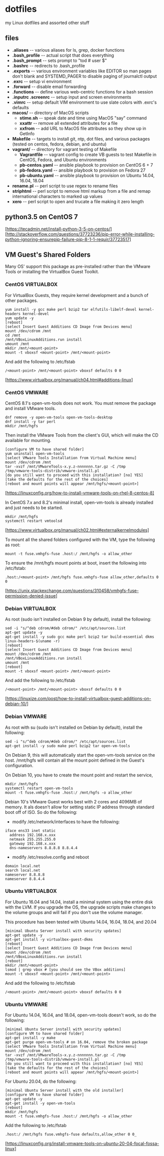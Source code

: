 # dotfiles

my Linux dotfiles and assorted other stuff

## files

* **.aliases** -- various aliases for ls, grep, docker functions
* **.bash_profile** -- actual script that does everything
* **.bash_prompt** -- sets prompt to "tod # user $"
* **.bashrc** -- redirects to .bash_profile
* **.exports** -- various environment variables like EDITOR so man pages don't blank and SYSTEMD_PAGER to disable paging of journalctl output
* .**exrc** -- setup vi environment
* **.forward** -- disable email forwarding
* **.functions** -- define various web-centric functions for a bash session
* **.inputrc .screenrc** -- setup input and screen environments
* **.vimrc** -- setup default VIM environment to use slate colors with .exrc's defaults
* **macos/** -- directory of MacOS scripts
  * **stime.sh** -- speak date and time using MacOS "say" command
  * **xxattr** -- remove all extended attributes for a file
  * **xxfrom** -- add URL to MacOS file attributes so they show up in GetInfo
* **Makefile** -- targets to install git, ntp, dot files, and various packages (tested on centos, fedora, debian, and ubuntu)
* **vagrant/** -- directory for vagrant testing of Makefile
  * **Vagrantfile** -- vagrant config to create VB guests to test Makefile in CentOS, Fedora, and Ubuntu environments
  * **pb-centos.yaml** -- ansible playbook to provision on CentOS 6 + 7
  * **pb-fedora.yaml** -- ansible playbook to provision on Fedora 27
  * **pb-ubuntu.yaml** -- ansible playbook to provision on Ubuntu 14.04, 16.04, 18.04
* **rename.pl** -- perl script to use regex to rename files
* **striphtml** -- perl script to remove html markup from a file and remap international characters to marked up values
* **xero** -- perl script to open and trucate a file making it zero length

## python3.5 on CentOS 7

[https://tecadmin.net/install-python-3-5-on-centos/]
[http://stackoverflow.com/questions/37723236/pip-error-while-installing-python-ignoring-ensurepip-failure-pip-8-1-1-requir/37723517]

## VM Guest's Shared Folders

Many OS' support this package as pre-installed rather than the VMware Tools or installing the VirtualBox Guest Toolkit.

### CentOS VIRTUALBOX

For VirtualBox Guests, they require kernel development and a bunch of other packages.

    yum install -y gcc make perl bzip2 tar elfutils-libelf-devel kernel-headers kernel-devel
    yum update -y
    [reboot]
    [select Insert Guest Additions CD Image from Devices menu]
    mount /dev/cdrom /mnt
    cd /mnt
    /mnt/VBoxLinuxAdditions.run install
    umount /mnt
    mkdir /mnt/<mount-point>
    mount -t vboxsf <mount-point> /mnt/<mount-point>

And add the following to /etc/fstab

    /<mount-point> /mnt/<mount-point> vboxsf defaults 0 0

[https://www.virtualbox.org/manual/ch04.html#additions-linux]

### CentOS VMWARE

CentOS 8.1's open-vm-tools does not work.  You must remove the package and install VMware tools.

    dnf remove -y open-vm-tools open-vm-tools-desktop
    dnf install -y tar perl
    mkdir /mnt/hgfs

Then install the VMware Tools from the client's GUI, which will make the CD available
for mounting.

    [configure VM to have shared folder]
    yum uninstall open-vm-tools
    [select VMware Tools Installation from Virtual Machine menu]
    mount /dev/cdrom /mnt
    tar -xvzf /mnt/VMwareTools-x.y.z-nnnnnnn.tar.gz -C /tmp
    /tmp/vmware-tools-distrib/vmware-install.pl
    [do you still want to proceed with this installation? [no] YES]
    [take the defaults for the rest of the choices]
    [reboot and mount points will appear /mnt/hgfs/<mount-point>]

[https://linuxconfig.org/how-to-install-vmware-tools-on-rhel-8-centos-8]

In CentOS 7.x and 8.2's minimal install, open-vm-tools is already installed and just needs to be started.

    mkdir /mnt/hgfs
    systemctl restart vmtoolsd

[https://www.virtualbox.org/manual/ch02.html#externalkernelmodules]

To mount all the shared folders configured with the VM, type the following as root:

    mount -t fuse.vmhgfs-fuse .host:/ /mnt/hgfs -o allow_other

To ensure the /mnt/hgfs mount points at boot, insert the following into /etc/fstab:

    .host:/<mount-point> /mnt/hgfs fuse.vmhgfs-fuse allow_other,defaults 0 0

[https://unix.stackexchange.com/questions/310458/vmhgfs-fuse-permission-denied-issue]

### Debian VIRTUALBOX

As root (sudo isn't installed on Debian 9 by default), install the following:

    sed -i "s/^deb cdrom/#deb cdrom/" /etc/apt/sources.list
    apt-get update -y
    apt-get install -y sudo gcc make perl bzip2 tar build-essential dkms linux-headers-$(uname -r)
    [reboot]
    [select Insert Guest Additions CD Image from Devices menu]
    mount /dev/cdrom /mnt
    /mnt/VBoxLinuxAdditions.run install
    umount /mnt
    [reboot]
    mount -t vboxsf <mount-point> /mnt/<mount-point>

And add the following to /etc/fstab

    /<mount-point> /mnt/<mount-point> vboxsf defaults 0 0

[https://linuxize.com/post/how-to-install-virtualbox-guest-additions-on-debian-10/]

### Debian VMWARE

As root with su (sudo isn't installed on Debian by default), install the following:

    sed -i "s/^deb cdrom/#deb cdrom/" /etc/apt/sources.list
    apt-get install -y sudo make perl bzip2 tar open-vm-tools

On Debian 9, this will automatically start the open-vm-tools service on the host. 
/mnt/hgfs will contain all the mount point defined in the Guest's configuration.

On Debian 10, you have to create the mount point and restart the service,

```
mkdir /mnt/hgfs
systemctl restart open-vm-tools
mount -t fuse.vmhgfs-fuse .host:/ /mnt/hgfs -o allow_other
```

Debian 10's VMware Guest works best with 2 cores and 4096MB of memory.  It als doesn't allow 
for setting static IP address through standard boot off of ISO.  So do the following:

  - modify /etc/network/interfaces to have the following:

```
iface ens33 inet static
  address 192.168.x.xxx
  netmask 255.255.255.0
  gateway 192.168.x.xxx
  dns-nameservers 8.8.8.8 8.8.4.4
```

  + modify /etc/resolve.config and reboot
```
domain local.net
search local.net
nameserver 8.8.8.8
nameserver 8.8.4.4
```

### Ubuntu VIRTUALBOX

For Ubuntu 16.04 and 14.04, install a minimal system using the entire disk with the LVM. 
If you upgrade the OS, the upgrade scripts make changes to the volume groups and 
will fail if you don't use the volume manager.

This procedure has been tested with Ubuntu 14.04, 16.04, 18.04, and 20.04

    [minimal Ubuntu Server install with security updates]
    apt-get update -y
    apt-get install -y virtualbox-guest-dkms
    [reboot]
    [select Insert Guest Additions CD Image from Devices menu]
    mount /dev/cdrom /mnt
    /mnt/VBoxLinuxAdditions.run install
    [reboot]
    mkdir /mnt/<mount-point>
    lsmod | grep vbox # [you should see the VBox additions]
    mount -t vboxsf <mount-point> /mnt/<mount-point>

And add the following to /etc/fstab

    /<mount-point> /mnt/<mount-point> vboxsf defaults 0 0


### Ubuntu VMWARE

For Ubuntu 14.04, 16.04, and 18.04, open-vm-tools doesn't work, so do the following:

    [minimal Ubuntu Server install with security updates]
    [configure VM to have shared folder]
    apt-get install -y make
    apt-get purge open-vm-tools # on 16.04, remove the broken package
    [select VMware Tools Installation from Virtual Machine menu]
    mount /dev/cdrom /mnt
    tar -xvzf /mnt/VMwareTools-x.y.z-nnnnnnn.tar.gz -C /tmp
    /tmp/vmware-tools-distrib/vmware-install.pl
    [do you still want to proceed with this installation? [no] YES]
    [take the defaults for the rest of the choices]
    [reboot and mount points will appear /mnt/hgfs/<mount-point>]

For Ubuntu 20.04, do the following:

    [minimal Ubuntu Server install with the old installer]
    [configure VM to have shared folder]
    apt-get update -y
    apt-get install -y open-vm-tools
    [reboot]
    mkdir /mnt/hgfs
    mount -t fuse.vmhgfs-fuse .host:/ /mnt/hgfs -o allow_other

Add the following to /etc/fstab

    .host:/ /mnt/hgfs fuse.vmhgfs-fuse defaults,allow_other 0 0_

[https://linuxconfig.org/install-vmware-tools-on-ubuntu-20-04-focal-fossa-linux]
